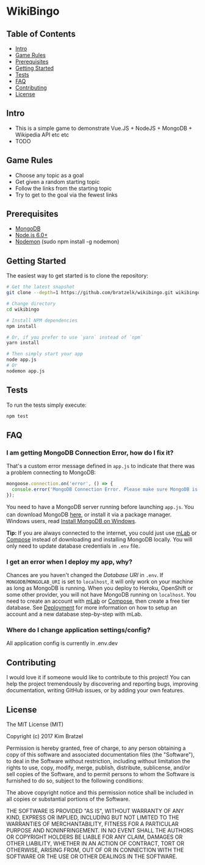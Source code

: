 WikiBingo
=======================


Table of Contents
-----------------

- [Intro](#Intro)
- [Game Rules](#game-rules)
- [Prerequisites](#prerequisites)
- [Getting Started](#getting-started)
- [Tests](#tests)
- [FAQ](#faq)
- [Contributing](#contributing)
- [License](#license)


Intro
-------------

 - This is a simple game to demonstrate Vue.JS + NodeJS + MongoDB + Wikipedia API etc etc 
 - TODO

Game Rules
-------------

 - Choose any topic as a goal
 - Get given a random starting topic
 - Follow the links from the starting topic
 - Try to get to the goal via the fewest links

Prerequisites
-------------

- [MongoDB](https://www.mongodb.org/downloads)
- [Node.js 6.0+](http://nodejs.org)
- [Nodemon](https://github.com/remy/nodemon) (sudo npm install -g nodemon)

Getting Started
---------------

The easiest way to get started is to clone the repository:

```bash
# Get the latest snapshot
git clone --depth=1 https://github.com/bratzelk/wikibingo.git wikibingo

# Change directory
cd wikibingo

# Install NPM dependencies
npm install

# Or, if you prefer to use `yarn` instead of `npm`
yarn install

# Then simply start your app
node app.js
# Or 
nodemon app.js
```

Tests
---------------

To run the tests simply execute:

```bash
npm test
```

FAQ
---

### I am getting MongoDB Connection Error, how do I fix it?
That's a custom error message defined in `app.js` to indicate that there was a
problem connecting to MongoDB:

```js
mongoose.connection.on('error', () => {
  console.error('MongoDB Connection Error. Please make sure MongoDB is running.');
});
```
You need to have a MongoDB server running before launching `app.js`. You can
download MongoDB [here](http://mongodb.org/downloads), or install it via a package manager.
<img src="http://dc942d419843af05523b-ff74ae13537a01be6cfec5927837dcfe.r14.cf1.rackcdn.com/wp-content/uploads/windows-8-50x50.jpg" height="17">
Windows users, read [Install MongoDB on Windows](https://docs.mongodb.org/manual/tutorial/install-mongodb-on-windows/).

**Tip:** If you are always connected to the internet, you could just use
[mLab](https://mongolab.com/) or [Compose](https://www.compose.io/) instead
of downloading and installing MongoDB locally. You will only need to update database credentials
in `.env` file.

### I get an error when I deploy my app, why?
Chances are you haven't changed the *Database URI* in `.env`. If `MONGODB`/`MONGOLAB_URI` is
set to `localhost`, it will only work on your machine as long as MongoDB is
running. When you deploy to Heroku, OpenShift or some other provider, you will not have MongoDB
running on `localhost`. You need to create an account with [mLab](https://mongolab.com/)
or [Compose](https://www.compose.io/), then create a free tier database.
See [Deployment](#deployment) for more information on how to setup an account
and a new database step-by-step with mLab.

### Where do I change application settings/config?
All application config is currently in .env.dev

Contributing
------------

I would love it if someone would like to contribute to this project! You can help the project tremendously by discovering and reporting bugs, improving documentation, writing GitHub issues, or by adding your own features.

License
-------

The MIT License (MIT)

Copyright (c) 2017 Kim Bratzel

Permission is hereby granted, free of charge, to any person obtaining a copy of this software and associated documentation files (the "Software"), to deal in the Software without restriction, including without limitation the rights to use, copy, modify, merge, publish, distribute, sublicense, and/or sell copies of the Software, and to permit persons to whom the Software is furnished to do so, subject to the following conditions:

The above copyright notice and this permission notice shall be included in all copies or substantial portions of the Software.

THE SOFTWARE IS PROVIDED "AS IS", WITHOUT WARRANTY OF ANY KIND, EXPRESS OR IMPLIED, INCLUDING BUT NOT LIMITED TO THE WARRANTIES OF MERCHANTABILITY, FITNESS FOR A PARTICULAR PURPOSE AND NONINFRINGEMENT. IN NO EVENT SHALL THE AUTHORS OR COPYRIGHT HOLDERS BE LIABLE FOR ANY CLAIM, DAMAGES OR OTHER LIABILITY, WHETHER IN AN ACTION OF CONTRACT, TORT OR OTHERWISE, ARISING FROM, OUT OF OR IN CONNECTION WITH THE SOFTWARE OR THE USE OR OTHER DEALINGS IN THE SOFTWARE.

